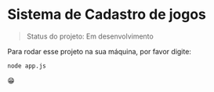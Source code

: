 # Sistema de Cadastro de jogos

> Status do projeto: Em desenvolvimento

Para rodar esse projeto na sua máquina, por favor digite:

```
node app.js
```

😁

